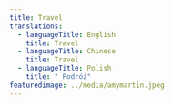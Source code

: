 ```yaml
---
title: Travel
translations:
  - languageTitle: English
    title: Travel
  - languageTitle: Chinese
    title: Travel
  - languageTitle: Polish
    title: " Podróż"
featuredimage: ../media/amymartin.jpeg
---
```

